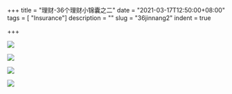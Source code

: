 +++
title = "理财-36个理财小锦囊之二"
date = "2021-03-17T12:50:00+08:00"
tags = [ "Insurance"]
description = ""
slug = "36jinnang2"
indent = true

+++

![](https://github.com/worldofrorrim/worldofrorrim.github.io/blob/master/static/images/36jinnang4.jpg?raw=true)

![](https://github.com/worldofrorrim/worldofrorrim.github.io/blob/master/static/images/36jinnang5.jpg?raw=true)

![](https://github.com/worldofrorrim/worldofrorrim.github.io/blob/master/static/images/36jinnang6.jpg?raw=true)

![](https://github.com/worldofrorrim/worldofrorrim.github.io/blob/master/static/images/36jinnang7.jpg?raw=true)